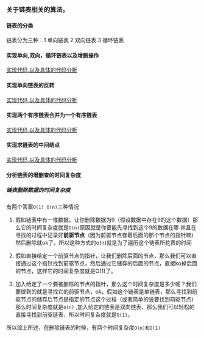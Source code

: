 ### 关于链表相关的算法。
#### 链表的分类
链表分为三种：1 单向链表 2 双向链表 3 循环链表
#### 实现单向,双向，循环链表以及增删操作
[实现代码,以及具体的代码分析](./1.go)
#### 实现单向链表的反转
[实现代码,以及具体的代码分析](./2.go)
#### 实现两个有序链表合并为一个有序链表
[实现代码,以及具体的代码分析](./3.go)
#### 实现求链表的中间结点
[实现代码,以及具体的代码分析](./4.go)
#### 分析链表的增删查的时间复杂度
##### 链表删除数据的时间复杂度
有两个答案`O(1) O(n)`三种情况
1. 假如链表中有一堆数据，让你删除数据为9（假设数据中存在9的这个数据）那么它的时间复杂度就是`O(n)`原因就是你要能先寻找到这个9的数据在哪
并且在寻找的过程中记录好**前驱节点**（因为前驱节点存着后面的那个节点的指针嘛）然后删除就ok了，所以这种方式的o(n)就是为了遍历这个链表所花费的时间

2. 假如直接给定一个前驱节点的指针，让我们删除后面的节点，那么我们可以直接通过这个指针找到前驱节点，然后通过它储存的后面的节点，直接ko掉后面的节点，这样它的时间复杂度就是O(1)了。

3. 加入给定了一个要被删除的节点的指针，那么这个时间复杂度是多少呢？我们要做到的就是寻找它的前驱节点，ok，假如这个链表是单链表，那么寻找到前驱节点的储存后节点是指定的节点这个过程（或者简单的说要找到前驱节点）那么时间复杂度就是`o(n)` ,加入给定的链表是双向链表，那么我们可以轻松的直接寻找到前驱链表，所以时间复杂度就是`O(1)`。

所以综上所述，在删除链表的时候，有两个时间复杂度`O(n)和O(1)`
